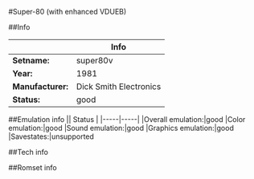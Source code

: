 #Super-80 (with enhanced VDUEB)

##Info

||Info|
|-----|-----|
|**Setname:**|super80v
|**Year:**|1981
|**Manufacturer:**|Dick Smith Electronics
|**Status:**|good

##Emulation info
|| Status |
|-----|-----|
|Overall emulation:|good
|Color emulation:|good
|Sound emulation:|good
|Graphics emulation:|good
|Savestates:|unsupported

##Tech info

##Romset info

<!--- START OF EDITED COMMENT DO NOT TOUCH TEXT ABOVE-->
